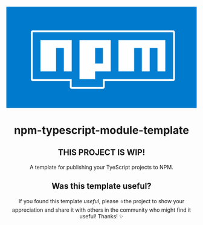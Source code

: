![](npm-typescript-module-template-header.png)
<div align="center">

# npm-typescript-module-template

## THIS PROJECT IS WIP!

A template for publishing your TyeScript projects to NPM.

## Was this template useful?

If you found this template _useful_,
please ⭐️the project to show your appreciation
and share it with others in the community who might find it useful! Thanks! ✨

